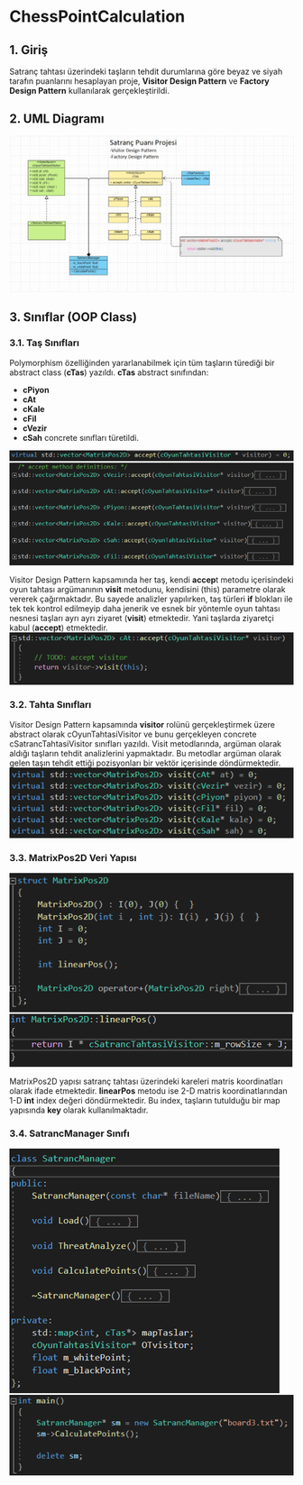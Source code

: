 # ChessPointCalculation

## 1.	Giriş
Satranç tahtası üzerindeki taşların tehdit durumlarına göre beyaz ve siyah tarafın puanlarını hesaplayan proje, **Visitor Design Pattern** ve **Factory Design Pattern** kullanılarak gerçekleştirildi.
## 2.	UML Diagramı
 ![UML Diagram](/docs/UML.jpg)

## 3.	Sınıflar (OOP Class)
### 3.1.	Taş Sınıfları
Polymorphism özelliğinden yararlanabilmek için tüm taşların türediği bir abstract class (**cTas**) yazıldı. **cTas** abstract sınıfından:
-	**cPiyon**
-	**cAt**
-	**cKale**
-	**cFil**
-	**cVezir**
-	**cSah**
concrete sınıfları türetildi.

 ![1](/docs/1.png)
 ![2](/docs/2.png)
 
Visitor Design Pattern kapsamında her taş, kendi **accep**t metodu içerisindeki oyun tahtası argümanının **visit** metodunu, kendisini (this) parametre olarak vererek çağırmaktadır. Bu sayede analizler yapılırken, taş türleri **if** blokları ile tek tek kontrol edilmeyip daha jenerik ve esnek bir yöntemle oyun tahtası nesnesi taşları ayrı ayrı ziyaret (**visit**) etmektedir. Yani taşlarda ziyaretçi kabul (**accept**) etmektedir. 
 ![3](/docs/3.png)

### 3.2.	Tahta Sınıfları
Visitor Design Pattern kapsamında **visitor** rolünü gerçekleştirmek üzere abstract olarak cOyunTahtasiVisitor ve bunu gerçekleyen concrete cSatrancTahtasiVisitor sınıfları yazıldı. Visit metodlarında, argüman olarak aldığı taşların tehdit analizlerini yapmaktadır. Bu metodlar argüman olarak gelen taşın tehdit ettiği pozisyonları bir vektör içerisinde döndürmektedir.
![4](/docs/4.png)                

### 3.3.	MatrixPos2D Veri Yapısı
![5](/docs/5.png)
![6](/docs/6.png)               
               
MatrixPos2D yapısı satranç tahtası üzerindeki kareleri matris koordinatları olarak ifade etmektedir. **linearPos** metodu ise 2-D matris koordinatlarından 1-D **int** index değeri döndürmektedir. Bu index, taşların tutulduğu bir map yapısında **key** olarak kullanılmaktadır.

### 3.4.	SatrancManager Sınıfı
 ![7](/docs/7.png)
 ![8](/docs/8.png)
